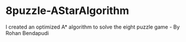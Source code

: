 # 8puzzle-AStarAlgorithm
I created an optimized A* algorithm to solve the eight puzzle game - By Rohan Bendapudi
